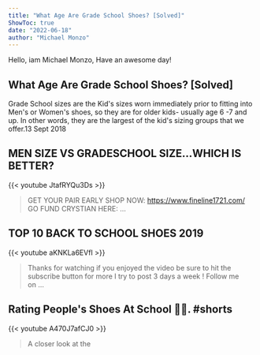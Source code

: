 ```yaml
---
title: "What Age Are Grade School Shoes? [Solved]"
ShowToc: true 
date: "2022-06-18"
author: "Michael Monzo" 
---
```


Hello, iam Michael Monzo, Have an awesome day!
## What Age Are Grade School Shoes? [Solved]
Grade School sizes are the Kid's sizes worn immediately prior to fitting into Men's or Women's shoes, so they are for older kids- usually age 6 -7 and up. In other words, they are the largest of the kid's sizing groups that we offer.13 Sept 2018

## MEN SIZE VS GRADESCHOOL SIZE...WHICH IS BETTER?
{{< youtube JtafRYQu3Ds >}}
>GET YOUR PAIR EARLY SHOP NOW: https://www.fineline1721.com/ GO FUND CRYSTIAN HERE: ...

## TOP 10 BACK TO SCHOOL SHOES 2019
{{< youtube aKNKLa6EVfI >}}
>Thanks for watching if you enjoyed the video be sure to hit the subscribe button for more I try to post 3 days a week ! Follow me on ...

## Rating People's Shoes At School 🎒👟. #shorts
{{< youtube A470J7afCJ0 >}}
>A closer look at the 


